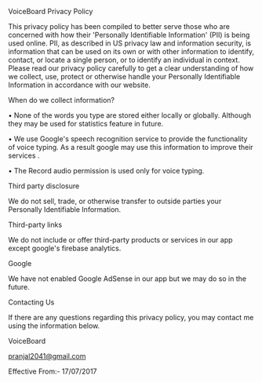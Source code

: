 VoiceBoard Privacy Policy 


This privacy policy has been compiled to better serve those who are concerned with how their 'Personally Identifiable Information' (PII) is being used online. PII, as described in US privacy law and information security, is information that can be used on its own or with other information to identify, contact, or locate a single person, or to identify an individual in context. Please read our privacy policy carefully to get a clear understanding of how we collect, use, protect or otherwise handle your Personally Identifiable Information in accordance with our website. 



When do we collect information? 


• None of the words you type are stored either locally or globally. Although  they may be used for statistics​ feature in future.

• We use Google's speech recognition service to provide the functionality  of voice typing. As a result google may use this information to improve their services .

• The Record audio permission is used only for voice typing.

 Third party disclosure 
 
We do not sell, trade, or otherwise transfer to outside parties your Personally Identifiable Information. 


Third-party links 


We do not include or offer third-party products or services in our app except google's firebase analytics. 


Google 


We have not enabled Google AdSense in our app but we may do so in the future. 


Contacting Us 


If there are any questions regarding this privacy policy, you may contact me using the information below. 


VoiceBoard

pranjal2041@gmail.com 


Effective From:- 17/07/2017 


